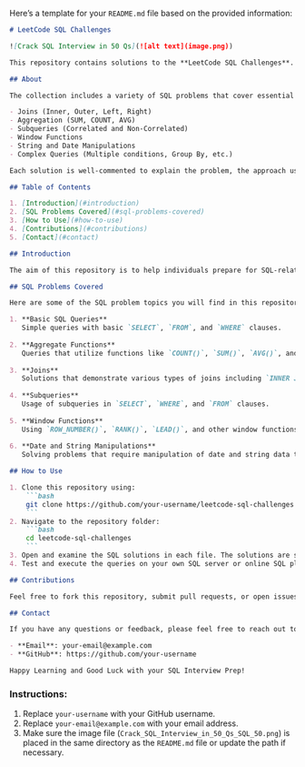 Here’s a template for your `README.md` file based on the provided information:

```markdown
# LeetCode SQL Challenges

![Crack SQL Interview in 50 Qs](![alt text](image.png))

This repository contains solutions to the **LeetCode SQL Challenges**. I have solved 50 unique SQL problems from LeetCode and uploaded the corresponding queries here.

## About

The collection includes a variety of SQL problems that cover essential concepts such as:

- Joins (Inner, Outer, Left, Right)
- Aggregation (SUM, COUNT, AVG)
- Subqueries (Correlated and Non-Correlated)
- Window Functions
- String and Date Manipulations
- Complex Queries (Multiple conditions, Group By, etc.)

Each solution is well-commented to explain the problem, the approach used, and how it is optimized for performance.

## Table of Contents

1. [Introduction](#introduction)
2. [SQL Problems Covered](#sql-problems-covered)
3. [How to Use](#how-to-use)
4. [Contributions](#contributions)
5. [Contact](#contact)

## Introduction

The aim of this repository is to help individuals prepare for SQL-related interviews and challenges, focusing specifically on the **LeetCode SQL challenges**. These problems are handpicked to cover a wide range of SQL topics, helping you enhance your query writing and problem-solving skills.

## SQL Problems Covered

Here are some of the SQL problem topics you will find in this repository:

1. **Basic SQL Queries**  
   Simple queries with basic `SELECT`, `FROM`, and `WHERE` clauses.
   
2. **Aggregate Functions**  
   Queries that utilize functions like `COUNT()`, `SUM()`, `AVG()`, and `GROUP BY`.
   
3. **Joins**  
   Solutions that demonstrate various types of joins including `INNER JOIN`, `LEFT JOIN`, `RIGHT JOIN`, and `FULL OUTER JOIN`.
   
4. **Subqueries**  
   Usage of subqueries in `SELECT`, `WHERE`, and `FROM` clauses.
   
5. **Window Functions**  
   Using `ROW_NUMBER()`, `RANK()`, `LEAD()`, and other window functions for advanced data analysis.
   
6. **Date and String Manipulations**  
   Solving problems that require manipulation of date and string data types in SQL.

## How to Use

1. Clone this repository using:
    ```bash
    git clone https://github.com/your-username/leetcode-sql-challenges.git
    ```
2. Navigate to the repository folder:
    ```bash
    cd leetcode-sql-challenges
    ```
3. Open and examine the SQL solutions in each file. The solutions are stored as individual SQL queries.
4. Test and execute the queries on your own SQL server or online SQL platforms like LeetCode.

## Contributions

Feel free to fork this repository, submit pull requests, or open issues for any improvements. Contributions to this project are always welcome!

## Contact

If you have any questions or feedback, please feel free to reach out to me:

- **Email**: your-email@example.com
- **GitHub**: https://github.com/your-username

Happy Learning and Good Luck with your SQL Interview Prep!
```

### Instructions:
1. Replace `your-username` with your GitHub username.
2. Replace `your-email@example.com` with your email address.
3. Make sure the image file (`Crack_SQL_Interview_in_50_Qs_SQL_50.png`) is placed in the same directory as the `README.md` file or update the path if necessary.
